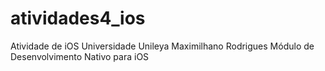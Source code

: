 # atividades4_ios
Atividade de iOS Universidade Unileya Maximilhano Rodrigues Módulo de Desenvolvimento Nativo para iOS

